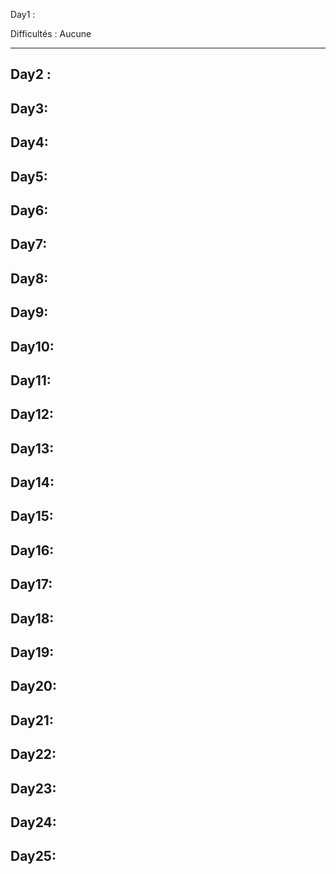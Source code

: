 Day1 : 

Difficultés : Aucune 

---
Day2 :
---
Day3:
---
Day4:
---
Day5:
---
Day6:
---
Day7:
---
Day8:
---
Day9:
---
Day10:
---
Day11:
---
Day12:
---
Day13:
---
Day14:
---
Day15:
---
Day16:
---
Day17:
---
Day18:
---
Day19:
---
Day20:
---
Day21:
---
Day22:
---
Day23:
---
Day24:
---
Day25:
---

